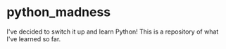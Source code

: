 # python_madness
I've decided to switch it up and learn Python! This is a repository of what I've learned so far.
